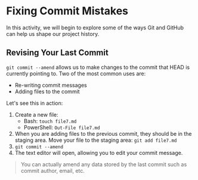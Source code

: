 # Fixing Commit Mistakes

In this activity, we will begin to explore some of the ways Git and GitHub can help us shape our project history.

## Revising Your Last Commit

`git commit --amend` allows us to make changes to the commit that HEAD is currently pointing to. Two of the most common uses are:

- Re-writing commit messages
- Adding files to the commit

Let's see this in action:

1. Create a new file:
   - Bash: `touch file7.md`
   - PowerShell: `Out-File file7.md`
1. When you are adding files to the previous commit, they should be in the staging area. Move your file to the staging area: `git add file7.md`
1. `git commit --amend`
1. The text editor will open, allowing you to edit your commit message.

>You can actually amend any data stored by the last commit such as commit author, email, etc.
